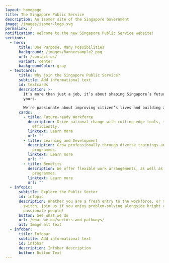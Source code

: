```yaml
---
layout: homepage
title: The Singapore Public Service
description: An Isomer site of the Singapore Government
image: /images/isomer-logo.svg
permalink: /
notification: Welcome to the new Singapore Public Service website!
sections:
  - hero:
      title: One Purpose, Many Possibilities
      background: /images/Bannersample2.png
      url: /contact-us/
      variant: center
      backgroundColor: gray
  - textcards:
      title: Why join the Singapore Public Service?
      subtitle: Add informational text
      id: textcards
      description: >-
        It’s more than just a job, it’s about shaping Singapore’s future and
        yours.

        We’re passionate about improving citizen’s lives and building a better tomorrow.
      cards:
        - title: Future-ready Workforce
          description: Drive national change with cutting-edge tools, tackling challenges
            efficiently.
          linktext: Learn more
          url: ""
        - title: Learning and Development
          description: Grow professionally through diverse trainings and attachment
            programmes.
          linktext: Learn more
          url: ""
        - title: Benefits
          description: We offer flexible work arrangements, as well as employee wellness
            programmes.
          linktext: Learn more
          url: ""
  - infopic:
      subtitle: Explore the Public Sector
      id: infopic
      description: Whether you are a fresh entry to the workforce, or making a career
        switch, join us if you enjoy problem-solving alongside bright and
        passionate people!
      button: See what we do
      url: /what-we-do/sectors-and-pathways/
      alt: Image alt text
  - infobar:
      title: Infobar
      subtitle: Add informational text
      id: infobar
      description: Infobar description
      button: Button Text
---
```

